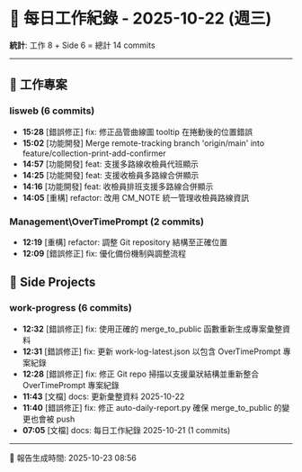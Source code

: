 # 📅 每日工作紀錄 - 2025-10-22 (週三)

**統計**: 工作 8 + Side 6 = 總計 14 commits

---

## 💼 工作專案

### lisweb (6 commits)

- **15:28** [錯誤修正] fix: 修正品管曲線圖 tooltip 在捲動後的位置錯誤
- **15:02** [功能開發] Merge remote-tracking branch 'origin/main' into feature/collection-print-add-confirmer
- **14:57** [功能開發] feat: 支援多路線收檢員代班顯示
- **14:25** [功能開發] feat: 支援收檢員多路線合併顯示
- **14:16** [功能開發] feat: 收檢員排班支援多路線合併顯示
- **14:05** [重構] refactor: 改用 CM_NOTE 統一管理收檢員路線資訊

### Management\OverTimePrompt (2 commits)

- **12:19** [重構] refactor: 調整 Git repository 結構至正確位置
- **12:09** [錯誤修正] fix: 優化備份機制與調整流程

## 🎨 Side Projects

### work-progress (6 commits)

- **12:32** [錯誤修正] fix: 使用正確的 merge_to_public 函數重新生成專案彙整資料
- **12:31** [錯誤修正] fix: 更新 work-log-latest.json 以包含 OverTimePrompt 專案紀錄
- **12:28** [錯誤修正] fix: 修正 Git repo 掃描以支援巢狀結構並重新整合 OverTimePrompt 專案紀錄
- **11:43** [文檔] docs: 更新彙整資料 2025-10-22
- **11:40** [錯誤修正] fix: 修正 auto-daily-report.py 確保 merge_to_public 的變更也會被 push
- **07:05** [文檔] docs: 每日工作紀錄 2025-10-21 (1 commits)

---

📅 報告生成時間: 2025-10-23 08:56
